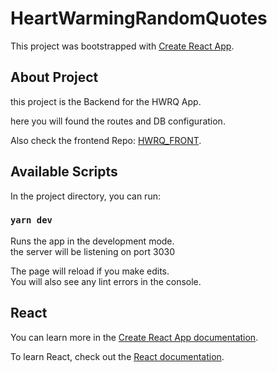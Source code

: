 # HeartWarmingRandomQuotes

This project was bootstrapped with [Create React App](https://github.com/facebook/create-react-app).

## About Project

this project is the Backend for the HWRQ App.

here you will found the routes and DB configuration.

Also check the frontend Repo: [HWRQ_FRONT](https://github.com/Amadeusvh/HeartWarmingRandomQuotes_Front).

## Available Scripts

In the project directory, you can run:

### `yarn dev`

Runs the app in the development mode.\
the server will be listening on port 3030

The page will reload if you make edits.\
You will also see any lint errors in the console.

## React

You can learn more in the [Create React App documentation](https://facebook.github.io/create-react-app/docs/getting-started).

To learn React, check out the [React documentation](https://reactjs.org/).

